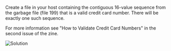 Create a file in your host containing the contiguous 16-value sequence from the garbage file (file 199) that is a valid credit card number. There will be exactly one such sequence.

For more information see "How to Validate Credit Card Numbers" in the second issue of the zine.

![Solution](https://github.com/shaisimel/Exapunks/blob/master/Solutions/30%20-%20Holman%20Dynamics/EXAPUNKS%20-%20Holman%20Dynamics%20(4957%2C%20134%2C%203%2C%202019-02-14-22-01-13).gif)
